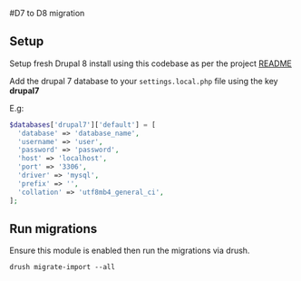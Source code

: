 #D7 to D8 migration

## Setup

Setup fresh Drupal 8 install using this codebase as per the project [README](../../../../README.md)

Add the drupal 7 database to your `settings.local.php` file using the key **drupal7**

E.g:

```php
$databases['drupal7']['default'] = [
  'database' => 'database_name',
  'username' => 'user',
  'password' => 'password',
  'host' => 'localhost',
  'port' => '3306',
  'driver' => 'mysql',
  'prefix' => '',
  'collation' => 'utf8mb4_general_ci',
];
```

## Run migrations

Ensure this module is enabled then run the migrations via drush.

```
drush migrate-import --all 
```
